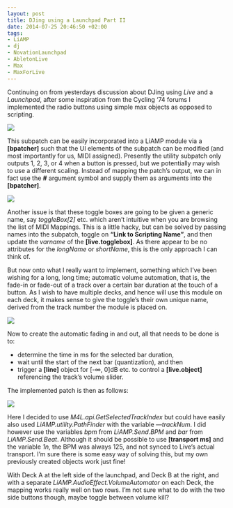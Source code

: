 ```yaml
---
layout: post
title: DJing using a Launchpad Part II
date: 2014-07-25 20:46:50 +02:00
tags:
- LiAMP
- dj
- NovationLaunchpad
- AbletonLive
- Max
- MaxForLive
---
```

Continuing on from yesterdays discussion about DJing using *Live* and a *Launchpad*, after some inspiration from the Cycling ‘74 forums I implemented the radio buttons using simple max objects as opposed to scripting.

![]({{site.baseurl}}/assets/images/posts/2014/14-07-25/01.png)

This subpatch can be easily incorporated into a LiAMP module via a **[bpatcher]** such that the UI elements of the subpatch can be modified (and most importantly for us, MIDI assigned). Presently the utility subpatch only outputs 1, 2, 3, or 4 when a button is pressed, but we potentially may wish to use a different scaling. Instead of mapping the patch’s output, we can in fact use the **#** argument symbol and supply them as arguments into the **[bpatcher]**.

![]({{site.baseurl}}/assets/images/posts/2014/14-07-25/02.png)

Another issue is that these toggle boxes are going to be given a generic name, say *toggleBox[2]* etc. which aren’t intuitive when you are browsing the list of MIDI Mappings. This is a little hacky, but can be solved by passing names into the subpatch, toggle on **“Link to Scripting Name”**, and then update the *varname* of the **[live.togglebox]**. As there appear to be no attributes for the *longName* or *shortName*, this is the only approach I can think of.

But now onto what I really want to implement, something which I’ve been wishing for a long, long time; automatic volume automation, that is, the fade-in or fade-out of a track over a certain bar duration at the touch of a button. As I wish to have multiple decks, and hence will use this module on each deck, it makes sense to give the toggle’s their own unique name, derived from the track number the module is placed on.

![]({{site.baseurl}}/assets/images/posts/2014/14-07-25/03.png)

Now to create the automatic fading in and out, all that needs to be done is to:
- determine the time in ms for the selected bar duration,
- wait until the start of the next bar (quantization), and then
- trigger a **[line]** object for [-∞, 0]dB etc. to control a **[live.object]** referencing the track’s volume slider.

The implemented patch is then as follows:

![]({{site.baseurl}}/assets/images/posts/2014/14-07-25/04.png)

Here I decided to use *M4L.api.GetSelectedTrackIndex* but could have easily also used *LiAMP.utility.PathFinder* with the variable *—trackNum*. I did however use the variables *bpm* from *LiAMP.Send.BPM* and *bar* from *LiAMP.Send.Beat*. Although it should be possible to use **[transport ms]** and the variable *1n*, the BPM was always 125, and not synced to Live’s actual transport. I’m sure there is some easy way of solving this, but my own previously created objects work just fine!

With Deck A at the left side of the launchpad, and Deck B at the right, and with a separate *LiAMP.AudioEffect.VolumeAutomator* on each Deck, the mapping works really well on two rows. I’m not sure what to do with the two side buttons though, maybe toggle between volume kill?
